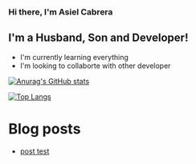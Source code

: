 ### Hi there, I'm Asiel Cabrera 

## I'm a Husband, Son and Developer!
- I'm currently learning everything
- I'm looking to collaborte with other developer 

[![Anurag's GitHub stats](https://github-readme-stats.vercel.app/api?username=asielcabrera)](https://github.com/anuraghazra/github-readme-stats)

[![Top Langs](https://github-readme-stats.vercel.app/api/top-langs/?username=asielcabrera)](https://github.com/anuraghazra/github-readme-stats)

# Blog posts
<!-- BLOG-POST-LIST:START -->
- [post test](https://dev.to/asielcabrera/post-test-2pcp)
<!-- BLOG-POST-LIST:END -->
